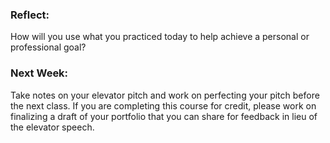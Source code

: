 ### Reflect:
How will you use what you practiced today to help achieve a personal or professional goal? 

### Next Week:
Take notes on your elevator pitch and work on perfecting your pitch before the next class. If you are completing this course for credit, please work on finalizing a draft of your portfolio that you can share for feedback in lieu of the elevator speech.
